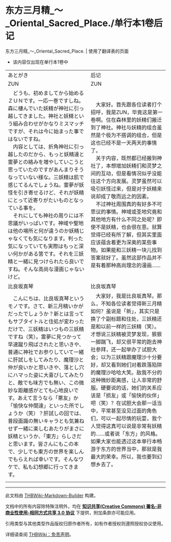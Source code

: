 # 东方三月精_～_Oriental_Sacred_Place./单行本1卷后记

<!-- source html: G:\repos\THBWiki-Markdown-Builder\THBWikiMarkdown\Temp\main\8\8d\ns0%3A%E4%B8%9C%E6%96%B9%E4%B8%89%E6%9C%88%E7%B2%BE_%EF%BD%9E_Oriental_Sacred_Place%2E%2F%E5%8D%95%E8%A1%8C%E6%9C%AC1%E5%8D%B7%E5%90%8E%E8%AE%B0.html -->

东方三月精_～_Oriental_Sacred_Place. | 使用了翻译表的页面

- 该内容仅出现在单行本1卷中


<table><tbody><tr class="tt-content-header" id="=-1" data-pos="&#91;&quot;=&quot;,1&#93;"><td class="tt-jah" lang="ja"><div class="poem">あとがき</div></td><td class="tt-zhh" lang="zh"><div class="poem">后记</div></td></tr><tr class="tt-content-header" id="=-2" data-pos="&#91;&quot;=&quot;,2&#93;"><td class="tt-jah" lang="ja"><div class="poem">ZUN</div></td><td class="tt-zhh" lang="zh"><div class="poem">ZUN</div></td></tr><tr class="tt-content" id="=-3" data-pos="&#91;&quot;=&quot;,3&#93;"><td class="tt-ja" lang="ja"><div class="poem">　どうも、初めましてから始めるＺＵＮです。一応一巻ですしね。森に棲んでいた妖精が神社に引っ越してきました。神社と妖精という組み合わせがかなりミスマッチですが、それは今に始まった事ではないですね。<br>　内容としては、折角神社に引っ越したのだから、もっと妖精達と霊夢との絡みを増やしていこうと思っていたのですがあんまりそうなっていない様な。三妖精は肌で感じてるんでしょうね。霊夢が妖怪を引き寄せるけど、それが妖精にとって近寄りがたいものとなっている事を。<br>　それにしても神社の周りには不思議がいっばいです。神域や聖地は他の場所と何が違うのか妖精じゃなくても気になります。判った気になっていても実際はもっと深い何かがある筈です。それを三妖精と一緒に見つけられたら良いですね。そんな高尚な漫画じゃないけど。</div></td><td class="tt-zh" lang="zh"><div class="poem">　大家好。首先跟各位读者打个招呼，我是ZUN，毕竟这是第一卷啊。住在森林里的妖精们搬迁到了神社。神社与妖精的组合虽然是个极为不搭调的组合，但是这也已经不是一天两天的事情了。<br>　关于内容，既然都已经搬到神社了，本想增加妖精们和灵梦之间的互动，但是看情况似乎没能往这个方向发展。灵梦虽然可以吸引妖怪过来，但是对于妖精来说却成了敬而远之的因素。<br>　不过神社周围真的有好多不可思议的事情。神域或圣地究竟和其他地方有什么不同之处呢？即使不是妖精，也会很在意。就算觉得已经有所了解，但其实里面应该蕴含着更为深奥的某些事物。如果能和三妖精一块儿找到答案就好了。虽然这部作品并不是有着那种高尚理念的漫画……</div></td></tr><tr class="tt-content-header" id="=-4" data-pos="&#91;&quot;=&quot;,4&#93;"><td class="tt-jah" lang="ja"><div class="poem">比良坂真琴</div></td><td class="tt-zhh" lang="zh"><div class="poem">比良坂真琴</div></td></tr><tr class="tt-content" id="=-5" data-pos="&#91;&quot;=&quot;,5&#93;"><td class="tt-ja" lang="ja"><div class="poem">　こんにちは、比良坂真琴というモノです。さて、新三月精いかがだったでしょうか？新とは言ってもサブタイトルと住処が変わっただけで、三妖精はいつもの三妖精ですね（笑）。霊夢に見つかって早速蹴り飛ばされたと思いきや、普通に神社でお参りしていて一緒に肝試しをしてみたり、魔理沙と仲が良いかと思いきや、落とし穴にハマった姿に大喜びしてみたりと、敵でも味方でも無い、この微妙な距離感がとても心地良いです。あえて言うなら「悪友」か「愉快な仲間達」といった所でしょうか（笑）？肝試しの回では、普段面識の無いキャラとも気兼ねせず一緒に楽しむあたりがまさに妖精というか、「東方」らしさだと思います。皆さんにもこの本で、少しでも東方の世界を楽しんでもらえれば幸いです。そんなワケで、私も幻想郷に行ってきます。</div></td><td class="tt-zh" lang="zh"><div class="poem">　大家好，我是比良坂真琴。那么，不知各位读者觉得新三月精如何？虽说是「新」，其实只是换了个副标题和住处，三妖精还是和以前一样的三妖精（笑）。才想说三妖精被灵梦发现，狠狠一脚踹飞，却又很平常的跑去神社参拜，还一起举办了试胆大会；以为三妖精跟魔理沙十分要好，却又看到她们对着跌落陷阱的魔理沙哈哈大笑。敌我不分的这种微妙距离感，让人非常的舒服。硬要说的话，她们的关系应该是「损友」或「愉快的伙伴」吧（笑）？在试胆大会那一话当中，平常甚至没见过面的角色们，可以一起尽情的玩耍，我个人觉得这真可以说是非常有妖精的……或者说「东方」的风格。如果大家也能透过这本单行本畅游于东方的世界当中，那就是我最大的荣幸。所以，我也要到幻想乡去了。<br><br><br></div></td></tr></tbody></table>







---

此文档由 [THBWiki-Markdown-Builder](https://github.com/Delsin-Yu/THBWiki-Markdown-Builder) 构建。

文档中的所有内容除特殊注明外，均在 [**知识共享(Creative Commons) 署名-非商业性使用-相同方式共享 3.0 协议**](https://creativecommons.org/licenses/by-sa/3.0/deed.zh-hans) 下提供，附加条款亦可能应用。

引用类型与其他类型作品版权归原作者所有，如有作者授权则遵照授权协议使用。

详细请查阅 [THBWiki：免责声明](https://thbwiki.cc/THBWiki:%E5%85%8D%E8%B4%A3%E5%A3%B0%E6%98%8E)。

